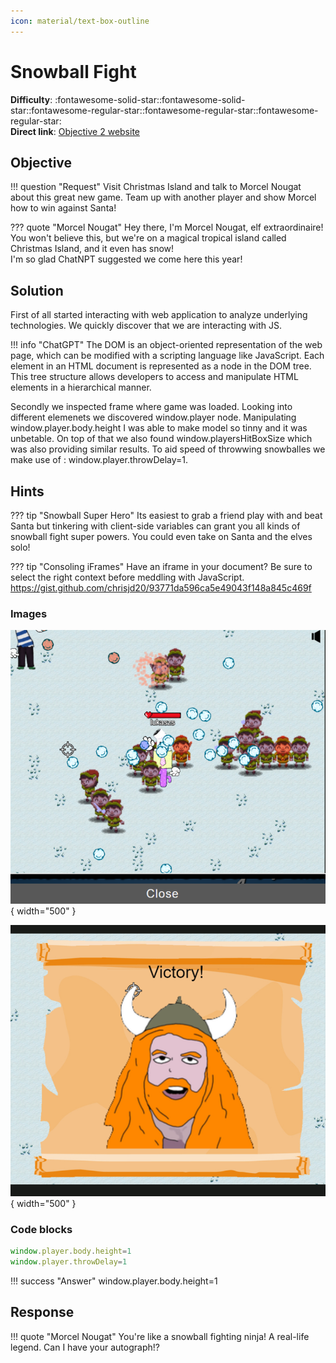 ```yaml
---
icon: material/text-box-outline
---
```


# Snowball Fight

**Difficulty**: :fontawesome-solid-star::fontawesome-solid-star::fontawesome-regular-star::fontawesome-regular-star::fontawesome-regular-star:<br/>
**Direct link**: [Objective 2 website](https://hhc23-snowball.holidayhackchallenge.com/)

## Objective

!!! question "Request"
    Visit Christmas Island and talk to Morcel Nougat about this great new game. Team up with another player and show Morcel how to win against Santa!

??? quote "Morcel Nougat"
    Hey there, I'm Morcel Nougat, elf extraordinaire!<br/>
    You won't believe this, but we're on a magical tropical island called Christmas Island, and it even has snow!</br>
    I'm so glad ChatNPT suggested we come here this year!


## Solution

First of all started interacting with web application to analyze underlying technologies. We quickly discover that we are interacting with JS. 

!!! info "ChatGPT"
    The DOM is an object-oriented representation of the web page, which can be modified with a scripting language like JavaScript. Each element in an HTML document is represented as a node in the DOM tree. This tree structure allows developers to access and manipulate HTML elements in a hierarchical manner.

Secondly we inspected frame where game was loaded. Looking into different elemenets we discovered window.player node. Manipulating window.player.body.height I was able to make model so tinny and it was unbetable. On top of that we also found  window.playersHitBoxSize which was also providing similar results. To aid speed of throwwing snowballes we make use of :  window.player.throwDelay=1.

## Hints

??? tip "Snowball Super Hero"
    Its easiest to grab a friend play with and beat Santa but tinkering with client-side variables can grant you all kinds of snowball fight super powers. You could even take on Santa and the elves solo!

??? tip "Consoling iFrames"
    Have an iframe in your document? Be sure to select the right context before meddling with JavaScript.<br>
    https://gist.github.com/chrisjd20/93771da596ca5e49043f148a845c469f


### Images

![Terminal output](../img/objectives/o2/obj2.png){ width="500" }

![Victory](../img/objectives/o2/obj2-2.png){ width="500" }

### Code blocks

```js
window.player.body.height=1
window.player.throwDelay=1 
```


!!! success "Answer"
    window.player.body.height=1

## Response

!!! quote "Morcel Nougat"
    You're like a snowball fighting ninja! A real-life legend. Can I have your autograph!?


